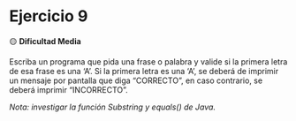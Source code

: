 # Ejercicio 9
🟡 **Dificultad Media**

Escriba un programa que pida una frase o palabra y valide si la primera letra de esa frase
es una ‘A’. Si la primera letra es una ‘A’, se deberá de imprimir un mensaje por pantalla
que diga “CORRECTO”, en caso contrario, se deberá imprimir “INCORRECTO”. 

*Nota: investigar la función Substring y equals() de Java.*